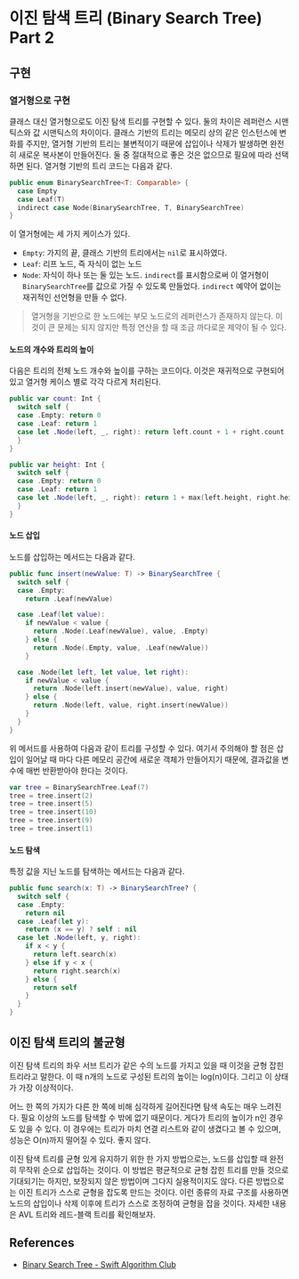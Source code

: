 # 이진 탐색 트리 (Binary Search Tree) Part 2

## 구현

### 열거형으로 구현

클래스 대신 열거형으로도 이진 탐색 트리를 구현할 수 있다. 둘의 차이은 레퍼런스 시맨틱스와 값 시맨틱스의 차이이다. 클래스 기반의 트리는 메모리 상의 같은 인스턴스에 변화를 주지만, 열거형 기반의 트리는 불변적이기 때문에 삽입이나 삭제가 발생하면 완전히 새로운 복사본이 만들어진다. 둘 중 절대적으로 좋은 것은 없으므로 필요에 따라 선택하면 된다. 열거형 기반의 트리 코드는 다음과 같다.

```swift
public enum BinarySearchTree<T: Comparable> {
  case Empty
  case Leaf(T)
  indirect case Node(BinarySearchTree, T, BinarySearchTree)
}
```

이 열거형에는 세 가지 케이스가 있다.

- `Empty`: 가지의 끝, 클래스 기반의 트리에서는 `nil`로 표시하였다.
- `Leaf`: 리프 노드, 즉 자식이 없는 노드
- `Node`: 자식이 하나 또는 둘 있는 노드. `indirect`를 표시함으로써 이 열거형이 `BinarySearchTree`를 값으로 가질 수 있도록 만들었다. `indirect` 예약어 없이는 재귀적인 선언형을 만들 수 없다.

> 열거형을 기반으로 한 노드에는 부모 노드로의 레퍼런스가 존재하지 않는다. 이것이 큰 문제는 되지 않지만 특정 연산을 할 때 조금 까다로운 제약이 될 수 있다.

#### 노드의 개수와 트리의 높이

다음은 트리의 전체 노드 개수와 높이를 구하는 코드이다. 이것은 재귀적으로 구현되어 있고 열거형 케이스 별로 각각 다르게 처리된다.

```swift
public var count: Int {
  switch self {
  case .Empty: return 0
  case .Leaf: return 1
  case let .Node(left, _, right): return left.count + 1 + right.count
  }
}

public var height: Int {
  switch self {
  case .Empty: return 0
  case .Leaf: return 1
  case let .Node(left, _, right): return 1 + max(left.height, right.height)
  }
}
```

#### 노드 삽입

노드를 삽입하는 메서드는 다음과 같다.

```swift
public func insert(newValue: T) -> BinarySearchTree {
  switch self {
  case .Empty:
    return .Leaf(newValue)

  case .Leaf(let value):
    if newValue < value {
      return .Node(.Leaf(newValue), value, .Empty)
    } else {
      return .Node(.Empty, value, .Leaf(newValue))
    }

  case .Node(let left, let value, let right):
    if newValue < value {
      return .Node(left.insert(newValue), value, right)
    } else {
      return .Node(left, value, right.insert(newValue))
    }
  }
}
```

위 메서드를 사용하여 다음과 같이 트리를 구성할 수 있다. 여기서 주의해야 할 점은 삽입이 일어날 때 마다 다른 메모리 공간에 새로운 객체가 만들어지기 때문에, 결과값을 변수에 매번 반환받아야 한다는 것이다.

```swift
var tree = BinarySearchTree.Leaf(7)
tree = tree.insert(2)
tree = tree.insert(5)
tree = tree.insert(10)
tree = tree.insert(9)
tree = tree.insert(1)
```

#### 노드 탐색

특정 값을 지닌 노드를 탐색하는 메서드는 다음과 같다.

```swift
public func search(x: T) -> BinarySearchTree? {
  switch self {
  case .Empty:
    return nil
  case .Leaf(let y):
    return (x == y) ? self : nil
  case let .Node(left, y, right):
    if x < y {
      return left.search(x)
    } else if y < x {
      return right.search(x)
    } else {
      return self
    }
  }
}
```

## 이진 탐색 트리의 불균형

이진 탐색 트리의 좌우 서브 트리가 같은 수의 노드를 가지고 있을 때 이것을 균형 잡힌 트리라고 말한다. 이 때 n개의 노드로 구성된 트리의 높이는 log(n)이다. 그리고 이 상태가 가장 이상적이다.

어느 한 쪽의 가지가 다른 한 쪽에 비해 심각하게 길어진다면 탐색 속도는 매우 느려진다. 필요 이상의 노드를 탐색할 수 밖에 없기 때문이다. 게다가 트리의 높이가 n인 경우도 있을 수 있다. 이 경우에는 트리가 마치 연결 리스트와 같이 생겼다고 볼 수 있으며, 성능은 O(n)까지 떨어질 수 있다. 좋지 않다.

이진 탐색 트리를 균형 있게 유지하기 위한 한 가지 방법으로는, 노드를 삽입할 때 완전히 무작위 순으로 삽입하는 것이다. 이 방법은 평균적으로 균형 잡힌 트리를 만들 것으로 기대되기는 하지만, 보장되지 않은 방법이며 그다지 실용적이지도 않다. 다른 방법으로는 이진 트리가 스스로 균형을 잡도록 만드는 것이다. 이런 종류의 자료 구조를 사용하면 노드의 삽입이나 삭제 이후에 트리가 스스로 조정하여 균형을 잡을 것이다. 자세한 내용은 AVL 트리와 레드-블랙 트리를 확인해보자.

## References

- [Binary Search Tree - Swift Algorithm Club](https://github.com/raywenderlich/swift-algorithm-club/tree/master/Binary%20Search%20Tree)
